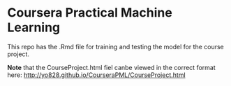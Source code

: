 # Coursera Practical Machine Learning

This repo has the .Rmd file for training and testing the model for the course project.

__Note__ that the CourseProject.html fiel canbe viewed in the correct format here: <http://yo828.github.io/CourseraPML/CourseProject.html>
